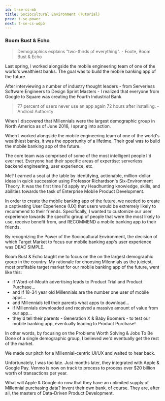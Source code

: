 ```yaml
---
id: t-se-cs-mb
title: Sociocultural Environment (Tutorial)
prev: t-se-power
next: t-se-cs-wdpb
---
```


### Boom Bust & Echo

> Demographics explains "two-thirds of everything". - Foote, Boom Bust & Echo

Last spring, I worked alongside the mobile engineering team of one of the world's wealthiest banks. The goal was to build the mobile banking app of the future.

After interviewing a number of industry thought leaders - from Serverless Software Engineers to Design Sprint Masters - I realized that everyone from Google to Square was creating the Fourth Industrial Bank.

> 77 percent of users never use an app again 72 hours after installing. - Android Authority

When I discovered that Millennials were the largest demographic group in North America as of June 2016, I sprung into action.

When I worked alongside the mobile engineering team of one of the world's wealthiest banks, it was the opportunity of a lifetime. Their goal was to build the mobile banking app of the future.

The core team was comprised of some of the most intelligent people I'd ever met. Everyone had their specific areas of expertise: serverless backend engineering, user experience, etc.

Me? I earned a seat at the table by identifying, actionable, million-dollar ideas in quick succession using Professor Richardson's Six-Environment Theory. It was the first time I'd apply my Headhunting knowledge, skills, and abilities towards the task of Enterprise Mobile Product Development.

In order to create the mobile banking app of the future, we needed to create a captivating User Experience (UX) that users would be extremely likely to recommend to their friends. Specifically, I wanted to customize our user experience towards the specific group of people that were the most likely to use, receive benefit from, and RECOMMEND a mobile banking app to their friends.

By recognizing the Power of the Sociocultural Environment, the decision of which Target Market to focus our mobile banking app's user experience was DEAD SIMPLE.

Boom Bust & Echo taught me to focus on the on the largest demographic group in the country. My rationale for choosing Milennials as the juiciest, most profitable target market for our mobile banking app of the future, went like this:
- if Word-of-Mouth advertising leads to Product Trial and Product Purchase...
- and If 18-34 year old Millennials are the number one user of mobile apps...
- and Millennials tell their parents what apps to download...
- if Millennials downloaded and received a massive amount of value from our app...
- they'd tell their parents - Generation X & Baby Boomers - to test our mobile banking app, eventually leading to Product Purchase!

In other words, by focusing on the Problems Worth Solving & Jobs To Be Done of a single demographic group, I believed we'd eventually get the rest of the market.

We made our pitch for a Millennial-centric UI/UX and waited to hear back.

Unfortunately, I was too late. Just months later, they integrated with Apple & Google Pay. Venmo is now on track to process to process over $20 billion worth of transactions per year.

What will Apple & Google do now that they have an unlimited supply of Millennial purchasing data? Invent their own bank, of course. They are, after all, the masters of Data-Driven Product Development.
